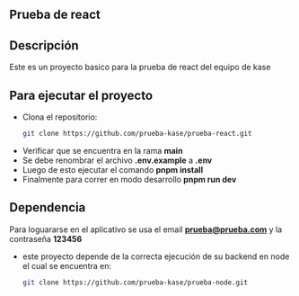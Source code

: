 ## Prueba de react

## Descripción
Este es un proyecto basico para la prueba de react del equipo de kase

## Para ejecutar el proyecto
- Clona el repositorio:
   ```bash
   git clone https://github.com/prueba-kase/prueba-react.git
- Verificar que se encuentra en la rama **main** 
- Se debe renombrar el archivo **.env.example** a **.env**
- Luego de esto ejecutar el comando **pnpm install**
- Finalmente para correr en modo desarrollo **pnpm run dev**


## Dependencia
Para loguararse en el aplicativo se usa el email **prueba@prueba.com** y la contraseña **123456**

- este proyecto depende de la correcta ejecución de su backend en node el cual se encuentra en:
   ```bash
   git clone https://github.com/prueba-kase/prueba-node.git

 


